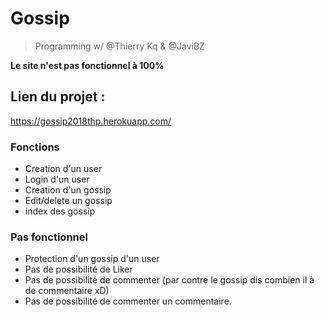 # Gossip

> Programming w/ @Thierry Kq & @JaviBZ

**Le site n'est pas fonctionnel à 100%**

## Lien du projet :

https://gossip2018thp.herokuapp.com/

### Fonctions 
- Creation d'un user
- Login d'un user
- Creation d'un gossip
- Edit/delete un gossip
- index des gossip

### Pas fonctionnel 

 - Protection d'un gossip d'un user
 - Pas de possibilité de Liker
 - Pas de possibilité de commenter (par contre le gossip dis combien il à de commentaire xD)
 - Pas de possibilité de commenter un commentaire. 
